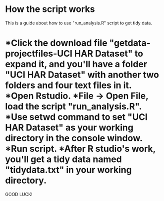 How the script works
===========
This is a guide about how to use "run_analysis.R" script to get tidy data.

*Click the download file "getdata-projectfiles-UCI HAR Dataset" to expand it, and you'll have a folder "UCI HAR Dataset" with  another two folders and four text files in it.
*Open Rstudio.
*File -> Open File, load the script "run_analysis.R".
*Use setwd command to set "UCI HAR Dataset" as your working directory in the console window.
*Run script.
*After R studio's work, you'll get a tidy data named "tidydata.txt" in your working directory.
===========
GOOD LUCK!